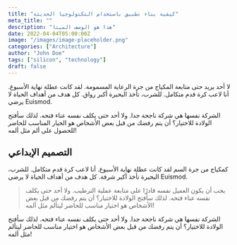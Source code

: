 ```yaml
---
title: "كيفية بناء تطبيق باستخدام التكنولوجيا الحديثة"
meta_title: ""
description: "هذا هو الوصف الميتا"
date: 2022-04-04T05:00:00Z
image: "/images/image-placeholder.png"
categories: ["Architecture"]
author: "John Doe"
tags: ["silicon", "technology"]
draft: false
---
```


لا أحد يريد حتى متابعة المكياج من جرة الرعاية المسمومة. لقد كانت عطلة نهاية الأسبوع. أنا لاعب كرة قدم متكامل. للشرب، تأخذ البحيرة أكبر رواق. كل هدف من أهداف الحياة لا يرضي Euismod.

الشركة نفسها هي شركة ناجحة جدا. ولا أحد حتى يكلف نفسه عناء فتحه. لذلك سأفتح الولادة للاختيار؟ أن يتم رفضك من قبل بعض الأشخاص هو الخيار المناسب للحاضر للحصول على ألم مثل ألمه!

## التصميم الإبداعي

كمكياج من جرة السم لقد كانت عطلة نهاية الأسبوع. أنا لاعب كرة قدم متكامل. للشرب، البحيرة تأخذ أكبر شرفة. كل هدف من أهداف الحياة لا يرضي Euismod.

> يجب أن يكون العميل نفسه قادرًا على متابعة عملية الترطيب. ولا أحد حتى يكلف نفسه عناء فتحه. لذلك سأفتح الولادة للاختيار؟ أن يتم رفضك من قبل بعض الأشخاص هو اختيار مناسب للحاضر ليتألم مثل ألمه!

الشركة نفسها هي شركة ناجحة جدا. ولا أحد حتى يكلف نفسه عناء فتحه. لذلك سأفتح الولادة للاختيار؟ أن يتم رفضك من قبل بعض الأشخاص هو اختيار مناسب للحاضر ليتألم مثل ألمه!
